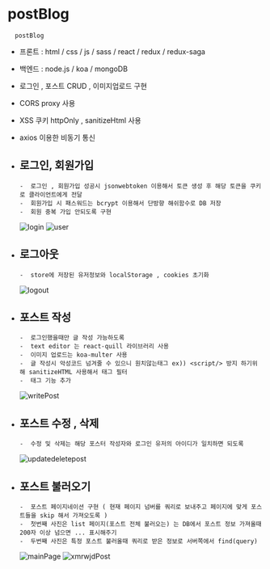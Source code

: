 # postBlog
      postBlog
- 프론트 : html / css / js / sass / react / redux / redux-saga
- 백엔드 : node.js / koa / mongoDB
- 로그인 , 포스트 CRUD , 이미지업로드 구현
- CORS proxy 사용
- XSS 쿠키 httpOnly , sanitizeHtml 사용
- axios 이용한 비동기 통신

- 로그인, 회원가입
   -    
      -  로그인 , 회원가입 성공시 jsonwebtoken 이용해서 토큰 생성 후 해당 토큰을 쿠키로 클라이언트에게 전달
      -  회원가입 시 패스워드는 bcrypt 이용해서 단방향 해쉬함수로 DB 저장
      -  회원 중복 가입 안되도록 구현
     ![login](https://user-images.githubusercontent.com/83571689/143227298-490296ce-4996-408c-a77d-48c13dc5fcbc.jpg)
     ![user](https://user-images.githubusercontent.com/83571689/143230803-ee0a9f9a-8780-4a01-9fbd-a55094fa8662.jpg)

- 로그아웃
   -    
      -  store에 저장된 유저정보와 localStorage , cookies 초기화
     ![logout](https://user-images.githubusercontent.com/83571689/143228899-a9e22825-2bec-426d-ac08-0179fe229572.jpg)

- 포스트 작성
   -    
      -  로그인했을때만 글 작성 가능하도록
      -  text editor 는 react-quill 라이브러리 사용
      -  이미지 업로드는 koa-multer 사용
      -  글 작성시 악성코드 넘겨줄 수 있으니 원치않는태그 ex)) <script/> 방지 하기위해 sanitizeHTML 사용해서 태그 필터
      -  태그 기능 추가
    ![writePost](https://user-images.githubusercontent.com/83571689/143230639-3838bbad-f7fd-4bc9-ab0d-c94521e5b3ff.jpg)

- 포스트 수정 , 삭제
   -    
      -  수정 및 삭제는 해당 포스터 작성자와 로그인 유저의 아이디가 일치하면 되도록
    ![updatedeletepost](https://user-images.githubusercontent.com/83571689/143231511-592da281-87f7-424d-bedb-78b8adcae5d5.jpg)

- 포스트 불러오기
   -    
      -  포스트 페이지네이션 구현 ( 현재 페이지 넘버를 쿼리로 보내주고 페이지에 맞게 포스트들을 skip 해서 가져오도록 )
      -  첫번째 사진은 list 페이지(포스트 전체 불러오는) 는 DB에서 포스트 정보 가져올때 200자 이상 넘으면 ... 표시해주기
      -  두번째 사진은 특정 포스트 불러올때 쿼리로 받은 정보로 서버쪽에서 find(query)
    ![mainPage](https://user-images.githubusercontent.com/83571689/143232261-61717282-a685-4b46-9485-1d2f35aef210.jpg) 
    ![xmrwjdPost](https://user-images.githubusercontent.com/83571689/143232705-85719660-8f33-40a8-b8a2-e1aeab279bff.jpg)

      
   

